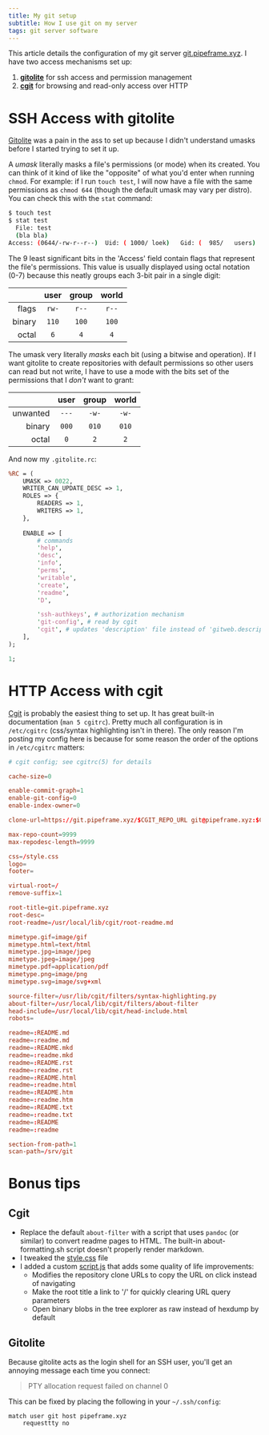 ```yaml
---
title: My git setup
subtitle: How I use git on my server
tags: git server software
---
```


This article details the configuration of my git server
[git.pipeframe.xyz][pipeframe-git]. I have two access mechanisms set up:

1. [**gitolite**][gitolite] for ssh access and permission management
2. [**cgit**][cgit] for browsing and read-only access over HTTP

# SSH Access with gitolite

[Gitolite][gitolite] was a pain in the ass to set up because I didn't
understand umasks before I started trying to set it up.

A *umask* literally masks a file's permissions (or mode) when its created. You
can think of it kind of like the "opposite" of what you'd enter when running
`chmod`. For example: if I run `touch test`, I will now have a file with the
same permissions as `chmod 644` (though the default umask may vary per distro).
You can check this with the `stat` command:

```sh
$ touch test
$ stat test
  File: test
  (bla bla)
Access: (0644/-rw-r--r--)  Uid: ( 1000/	loek)   Gid: (  985/   users)
```

The 9 least significant bits in the 'Access' field contain flags that represent
the file's permissions. This value is usually displayed using octal notation
(0-7) because this neatly groups each 3-bit pair in a single digit:

||user|group|world|
|-:|:-:|:-:|:-:|
|flags|`rw-`|`r--`|`r--`|
|binary|`110`|`100`|`100`|
|octal|`6`|`4`|`4`|

The umask very literally *masks* each bit (using a bitwise and operation). If I
want gitolite to create repositories with default permissions so other users
can read but not write, I have to use a mode with the bits set of the
permissions that I *don't* want to grant:

||user|group|world|
|-:|:-:|:-:|:-:|
|unwanted|`---`|`-w-`|`-w-`|
|binary|`000`|`010`|`010`|
|octal|`0`|`2`|`2`|

And now my `.gitolite.rc`:

```perl
%RC = (
	UMASK => 0022,
	WRITER_CAN_UPDATE_DESC => 1,
	ROLES => {
		READERS => 1,
		WRITERS => 1,
	},
	
	ENABLE => [
		# commands
		'help',
		'desc',
		'info',
		'perms',
		'writable',
		'create',
		'readme',
		'D',

		'ssh-authkeys', # authorization mechanism
		'git-config', # read by cgit
		'cgit', # updates 'description' file instead of 'gitweb.description' config
	],
);

1;
```

# HTTP Access with cgit

[Cgit][cgit] is probably the easiest thing to set up. It has great built-in
documentation (`man 5 cgitrc`). Pretty much all configuration is in
`/etc/cgitrc` (css/syntax highlighting isn't in there). The only reason I'm
posting my config here is because for some reason the order of the options in
`/etc/cgitrc` matters:

```conf
# cgit config; see cgitrc(5) for details

cache-size=0

enable-commit-graph=1
enable-git-config=0
enable-index-owner=0

clone-url=https://git.pipeframe.xyz/$CGIT_REPO_URL git@pipeframe.xyz:$CGIT_REPO_URL

max-repo-count=9999
max-repodesc-length=9999

css=/style.css
logo=
footer=

virtual-root=/
remove-suffix=1

root-title=git.pipeframe.xyz
root-desc=
root-readme=/usr/local/lib/cgit/root-readme.md

mimetype.gif=image/gif
mimetype.html=text/html
mimetype.jpg=image/jpeg
mimetype.jpeg=image/jpeg
mimetype.pdf=application/pdf
mimetype.png=image/png
mimetype.svg=image/svg+xml

source-filter=/usr/lib/cgit/filters/syntax-highlighting.py
about-filter=/usr/local/lib/cgit/filters/about-filter
head-include=/usr/local/lib/cgit/head-include.html
robots=

readme=:README.md
readme=:readme.md
readme=:README.mkd
readme=:readme.mkd
readme=:README.rst
readme=:readme.rst
readme=:README.html
readme=:readme.html
readme=:README.htm
readme=:readme.htm
readme=:README.txt
readme=:readme.txt
readme=:README
readme=:readme

section-from-path=1
scan-path=/srv/git
```

# Bonus tips

## Cgit

- Replace the default `about-filter` with a script that uses `pandoc` (or
  similar) to convert readme pages to HTML. The built-in about-formatting\.sh
  script doesn't properly render markdown.
- I tweaked the [style.css](https://git.pipeframe.xyz/style.css) file
- I added a custom [script.js](https://git.pipeframe.xyz/script.js) that adds
  some quality of life improvements:
  - Modifies the repository clone URLs to copy the URL on click instead of
    navigating
  - Make the root title a link to '/' for quickly clearing URL query parameters
  - Open binary blobs in the tree explorer as raw instead of hexdump by default

## Gitolite

Because gitolite acts as the login shell for an SSH user, you'll get an
annoying message each time you connect:

> PTY allocation request failed on channel 0

This can be fixed by placing the following in your `~/.ssh/config`:

```ssh
match user git host pipeframe.xyz
	requesttty no
```

[pipeframe-git]: https://git.pipeframe.xyz
[gitolite]: https://gitolite.com/gitolite/index.html
[cgit]: https://git.zx2c4.com/cgit/about


